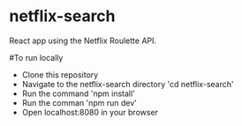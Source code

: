 # netflix-search

React app using the Netflix Roulette API.

#To run locally

+ Clone this repository
+ Navigate to the netflix-search directory 'cd netflix-search'
+ Run the command 'npm install'
+ Run the comman 'npm run dev'
+ Open localhost:8080 in your browser
